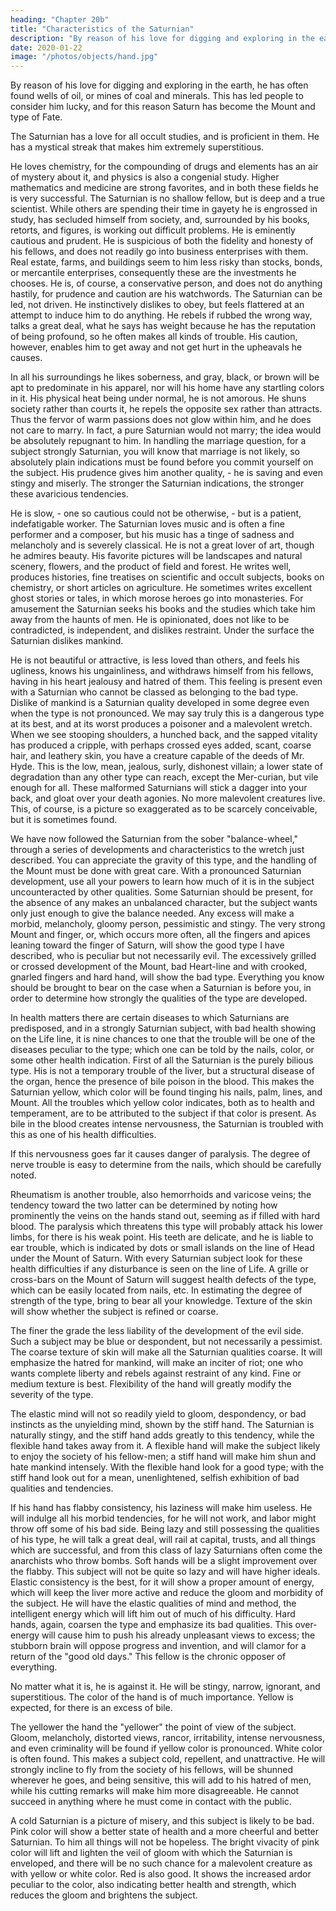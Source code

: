```yaml
---
heading: "Chapter 20b"
title: "Characteristics of the Saturnian"
description: "By reason of his love for digging and exploring in the earth, he has often found wells of oil, or mines of coal and minerals"
date: 2020-01-22
image: "/photos/objects/hand.jpg"
---
```



By reason of his love for digging and exploring in the earth, he has often found wells of oil, or mines of coal and minerals. This has led people to consider him lucky, and for this reason Saturn has become the Mount and type of Fate. 

The Saturnian has a love for all occult studies, and is proficient in them. He has a mystical streak that makes him extremely superstitious. 

He loves chemistry, for the compounding of drugs and elements has an air of mystery about it, and physics is also a congenial study. Higher mathematics and medicine are strong favorites, and in both these fields he is very successful. The Saturnian is no shallow fellow, but is deep and a true scientist. While others are spending their time in gayety he is engrossed in study, has secluded himself from society, and, surrounded by his books, retorts, and figures, is working out difficult problems. He is eminently cautious and prudent. He is suspicious of both the fidelity and honesty of his fellows, and does not readily go into business enterprises with them. Real estate, farms, and buildings seem to him less risky than stocks, bonds, or mercantile enterprises, consequently these are the investments he chooses. He is, of course, a conservative person, and does not do anything hastily, for prudence and caution are his watchwords. The Saturnian can be led, not driven. He instinctively dislikes to obey, but feels flattered at an attempt to induce him to do anything. He rebels if rubbed the wrong way, talks a great deal, what he says has weight because he has the reputation of being profound, so he often makes all kinds of trouble. His caution, however, enables him to get away and not get hurt in the upheavals he causes. 

In all his surroundings he likes soberness, and gray, black, or brown will be apt to predominate in his apparel, nor will his home have any startling colors in it. His physical heat being under normal, he is not amorous. He shuns society rather than courts it, he repels the opposite sex rather than attracts. Thus the fervor of warm passions does not glow within him, and he does not care to marry. In fact, a pure Saturnian would not marry; the idea would be absolutely repugnant to him. In handling the marriage question, for a subject strongly Saturnian, you will know that marriage is not likely, so absolutely plain indications must be found before you commit yourself on the subject. His prudence gives him another quality, - he is saving and even stingy and miserly. The stronger the Saturnian indications, the stronger these avaricious tendencies.

He is slow, - one so cautious could not be otherwise, - but is a patient, indefatigable worker. The Saturnian loves music and is often a fine performer and a composer, but his music has a tinge of sadness and melancholy and is severely classical. He is not a great lover of art, though he admires beauty. His favorite pictures will be landscapes and natural scenery, flowers, and the product of field and forest. He writes well, produces histories, fine treatises on scientific and occult subjects, books on chemistry, or short articles on agriculture. He sometimes writes excellent ghost stories or tales, in which morose heroes go into monasteries. For amusement the Saturnian seeks his books and the studies which take him away from the haunts of men. He is opinionated, does not like to be contradicted, is independent, and dislikes restraint. Under the surface the Saturnian dislikes mankind. 

He is not beautiful or attractive, is less loved than others, and feels his ugliness, knows his ungainliness, and withdraws himself from his fellows, having in his heart jealousy and hatred of them. This feeling is present even with a Saturnian who cannot be classed as belonging to the bad type. Dislike of mankind is a Saturnian quality developed in some degree even when the type is not pronounced. We may say truly this is a dangerous type at its best, and at its worst produces a poisoner and a malevolent wretch. When we see stooping shoulders, a hunched back, and the sapped vitality has produced a cripple, with perhaps crossed eyes added, scant, coarse hair, and leathery skin, you have a creature capable of the deeds of Mr. Hyde. This is the low, mean, jealous, surly, dishonest villain; a lower state of degradation than any other type can reach, except the Mer-curian, but vile enough for all. These malformed Saturnians will stick a dagger into your back, and gloat over your death agonies. No more malevolent creatures live. This, of course, is a picture so exaggerated as to be scarcely conceivable, but it is sometimes found. 

<!-- The Mount Of Saturn. Part 3  -->

We have now followed the Saturnian from the sober "balance-wheel," through a series of developments and characteristics to the wretch just described. You can appreciate the gravity of this type, and the handling of the Mount must be done with great care. With a pronounced Saturnian development, use all your powers to learn how much of it is in the subject uncounteracted by other qualities. Some Saturnian should be present, for the absence of any makes an unbalanced character, but the subject wants only just enough to give the balance needed. Any excess will make a morbid, melancholy, gloomy person, pessimistic and stingy. The very strong Mount and finger, or, which occurs more often, all the fingers and apices leaning toward the finger of Saturn, will show the good type I have described, who is peculiar but not necessarily evil. The excessively grilled or crossed development of the Mount, bad Heart-line and with crooked, gnarled fingers and hard hand, will show the bad type. Everything you know should be brought to bear on the case when a Saturnian is before you, in order to determine how strongly the qualities of the type are developed. 

In health matters there are certain diseases to which Saturnians are predisposed, and in a strongly Saturnian subject, with bad health showing on the Life line, it is nine chances to one that the trouble will be one of the diseases peculiar to the type; which one can be told by the nails, color, or some other health indication. First of all the Saturnian is the purely bilious type. His is not a temporary trouble of the liver, but a structural disease of the organ, hence the presence of bile poison in the blood. This makes the Saturnian yellow, which color will be found tinging his nails, palm, lines, and Mount. All the troubles which yellow color indicates, both as to health and temperament, are to be attributed to the subject if that color is present. As bile in the blood creates intense nervousness, the Saturnian is troubled with this as one of his health difficulties.

If this nervousness goes far it causes danger of paralysis. The degree of nerve trouble is easy to determine from the nails, which should be carefully noted. 

Rheumatism is another trouble, also hemorrhoids and varicose veins; the tendency toward the two latter can be determined by noting how prominently the veins on the hands stand out, seeming as if filled with hard blood. The paralysis which threatens this type will probably attack his lower limbs, for there is his weak point. His teeth are delicate, and he is liable to ear trouble, which is indicated by dots or small islands on the line of Head under the Mount of Saturn. With every Saturnian subject look for these health difficulties if any disturbance is seen on the line of Life. A grille or cross-bars on the Mount of Saturn will suggest health defects of the type, which can be easily located from nails, etc. In estimating the degree of strength of the type, bring to bear all your knowledge. Texture of the skin will show whether the subject is refined or coarse. 

The finer the grade the less liability of the development of the evil side. Such a subject may be blue or despondent, but not necessarily a pessimist. The coarse texture of skin will make all the Saturnian qualities coarse. It will emphasize the hatred for mankind, will make an inciter of riot; one who wants complete liberty and rebels against restraint of any kind. Fine or medium texture is best. Flexibility of the hand will greatly modify the severity of the type. 

The elastic mind will not so readily yield to gloom, despondency, or bad instincts as the unyielding mind, shown by the stiff hand. The Saturnian is naturally stingy, and the stiff hand adds greatly to this tendency, while the flexible hand takes away from it. A flexible hand will make the subject likely to enjoy the society of his fellow-men; a stiff hand will make him shun and hate mankind intensely. With the flexible hand look for a good type; with the stiff hand look out for a mean, unenlightened, selfish exhibition of bad qualities and tendencies.

If his hand has flabby consistency, his laziness will make him useless. He will indulge all his morbid tendencies, for he will not work, and labor might throw off some of his bad side. Being lazy and still possessing the qualities of his type, he will talk a great deal, will rail at capital, trusts, and all things which are successful, and from this class of lazy Saturnians often come the anarchists who throw bombs. Soft hands will be a slight improvement over the flabby. This subject will not be quite so lazy and will have higher ideals. Elastic consistency is the best, for it will show a proper amount of energy, which will keep the liver more active and reduce the gloom and morbidity of the subject. He will have the elastic qualities of mind and method, the intelligent energy which will lift him out of much of his difficulty. Hard hands, again, coarsen the type and emphasize its bad qualities. This over-energy will cause him to push his already unpleasant views to excess; the stubborn brain will oppose progress and invention, and will clamor for a return of the "good old days." This fellow is the chronic opposer of everything. 

No matter what it is, he is against it. He will be stingy, narrow, ignorant, and superstitious. The color of the hand is of much importance. Yellow is expected, for there is an excess of bile. 

The yellower the hand the "yellower" the point of view of the subject. Gloom, melancholy, distorted views, rancor, irritability, intense nervousness, and even criminality will be found if yellow color is pronounced. White color is often found. This makes a subject cold, repellent, and unattractive. He will strongly incline to fly from the society of his fellows, will be shunned wherever he goes, and being sensitive, this will add to his hatred of men, while his cutting remarks will make him more disagreeable. He cannot succeed in anything where he must come in contact with the public. 

A cold Saturnian is a picture of misery, and this subject is likely to be bad. Pink color will show a better state of health and a more cheerful and better Saturnian. To him all things will not be hopeless. The bright vivacity of pink color will lift and lighten the veil of gloom with which the Saturnian is enveloped, and there will be no such chance for a malevolent creature as with yellow or white color. Red is also good. It shows the increased ardor peculiar to the color, also indicating better health and strength, which reduces the gloom and brightens the subject. 
